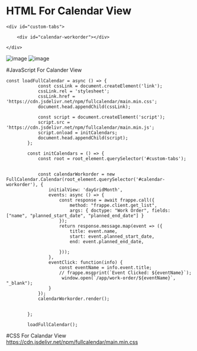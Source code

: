 # HTML For Calendar View
```
<div id="custom-tabs">
      
    <div id="calendar-workorder"></div>
       
</div>
```
![image](https://github.com/user-attachments/assets/3e8a259a-cace-4c8c-80f4-ac8fcdcc4263)
![image](https://github.com/user-attachments/assets/c86754ee-2dc7-42e2-89f8-0afb8459d67f)

#JavaScript For Calander View 

```
const loadFullCalendar = async () => {
            const cssLink = document.createElement('link');
            cssLink.rel = 'stylesheet';
            cssLink.href = 'https://cdn.jsdelivr.net/npm/fullcalendar/main.min.css';
            document.head.appendChild(cssLink);

            const script = document.createElement('script');
            script.src = 'https://cdn.jsdelivr.net/npm/fullcalendar/main.min.js';
            script.onload = initCalendars;
            document.head.appendChild(script);
        };

        const initCalendars = () => {
            const root = root_element.querySelector('#custom-tabs');


            const calendarWorkorder = new FullCalendar.Calendar(root_element.querySelector('#calendar-workorder'), {
                initialView: 'dayGridMonth',
                events: async () => {
                    const response = await frappe.call({
                        method: "frappe.client.get_list",
                        args: { doctype: "Work Order", fields: ["name", "planned_start_date", "planned_end_date"] }
                    });
                    return response.message.map(event => ({
                        title: event.name,
                        start: event.planned_start_date,
                        end: event.planned_end_date,
                       
                    }));
                },
                eventClick: function(info) {
                    const eventName = info.event.title;
                    // frappe.msgprint(`Event Clicked: ${eventName}`);
                     window.open(`/app/work-order/${eventName}`, "_blank");
                }
            });
            calendarWorkorder.render();

          
        };

        loadFullCalendar();
```
#CSS For Calandar View
https://cdn.jsdelivr.net/npm/fullcalendar/main.min.css
